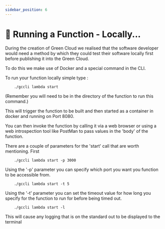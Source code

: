 ```yaml
---
sidebar_position: 6
---
```


# 🏃 Running a Function - Locally...

During the creation of Green Cloud we realised that the software developer would need a method by which they could test their software locally first before publishing it into the Green Cloud. 

To do this we make use of Docker and a special command in the CLI.

To run your function locally simple type :

```console
    ./gccli lambda start
```

(Remember you will need to be in the directory of the function to run this command.)

This will trigger the function to be built and then started as a container in docker and running on Port 8080.

You can then invoke the function by calling it via a web browser or using a web introspection tool like PostMan to pass values in the 'body' of the function.

There are a couple of parameters for the 'start' call that are worth mentioning. First 

```console
    ./gccli lambda start -p 3000
```

Using the '-p' parameter you can specify which port you want you function to be accessible from.

```console
    ./gccli lambda start -t 5
```

Using the '-t' parameter you can set the timeout value for how long you specify for the function to run for before being timed out.

```console
    ./gccli lambda start -l
```

This will cause any logging that is on the standard out to be displayed to the terminal